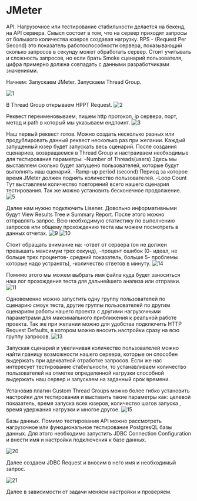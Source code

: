# JMeter
API.
Нагрузочное или тестирование стабильности делается на бекенд, на API сервера. Смысл состоит в том, что на сервер приходят запросы от большого количества юзеров создавая нагрузку.
RPS - (Request Per Second) это показатель работоспособности сервера, показывающий сколько запросов в секунду может обработать сервер. Стоит учитывать и сложность запросов, но если брать Smoke сценарий 
пользователя, цифра примерно должна совпадать с данными разработчиками значениями.

Начнем:
Запускаем JMeter.
Запускаем Thread Group.

![1](image/1.png)

В Thread Group открываем HPPT Request.
![2](image/2.png)

Реквест переименовываем, пишем http протокол, ip сервера, порт, метод и path в который мы указываем ендпоинт.
![3](image/3.png)
 
Наш первый реквест готов. Можно создать несколько разных или продублировать данный реквест несколько раз при желании. Каждый запущенный юзер будет запускать весь сценарий.
После создания сценариев, возвращаемся в Thread Group и настраиваем необходимые для тестирования параметры:
-Number of Threads(users) Здесь мы выставляем сколько будет запущено пользователей, которые будут выполнять наш сценарий.
-Ramp-up period (second) Период за которое время JMeter должен поднять количество пользователей.
-Loop Count Тут выставляем количество повторений всего нашего сценария тестирования. Так же можно установить бесконечное продолжение.
![5](image/5.png)
 
Далее нам нужно подключить Lisener. Довольно информативными будут View Results Tree и Summary Report.
После этого можно отправлять запрос. Всю необходимую статистику по выполнению запросов или общему прохождению теста мы можем посмотреть в данных отчетах.
![9](image/9.png)
![10](image/10.png)
 
Стоит обращать внимание на:
-ответ от сервера (он не должен превышать максимум трех секунд),
-процент ошибок (0- идеал, не больше трех процентов- средний показатель, больше 5- проблемы которые надо устранять),
-количество ответов в минуту.
![14](image/14.png)

Помимо этого мы можем выбрать имя файла куда будет заноситься наш лог прохождения теста для дальнейшего анализа
или отправки.
![11](image/11.png)

Одновеменно можно запустить одну группу пользователей по сценарию смоук теста, другие группы пользователей по другим сценариям работы нашего проекта с другими нагрузочными параметрами для
максимального приближения к реальной работе проекта. Так же при желании можно для удобства подключить HTTP Request Defaults, в котором можно вносить настройки сразу на всю группу запросов.
![13](image/13.png)

Запуская сценарий и увеличивая количество пользователей можно найти границу возможности нашего сервера, которые он способен выдержать при адекватной отработке запросов.
Если же нас интересует тестирование стабильности, то устанавливаем количество пользователей на отметке определенной нагрузки способной выдержать наш сервер и запускаем на заданный срок времени.

Установив плагин Custom Thread Groups можно более гибко установить настройки для тестирования и выставить такие параметры как:
целевой показатель, время запуска всех юзеров, количество шагов запуска , время удержания нагрузки и многое другое.
![15](image/15.png)

Базы данных. 
 Помимо тестирования API можно рассмотреть нагрузочное или функциональное тестирование PostgresQL базы данных. Для этого необходимо запустить JDBC Connection Configuration и внести имя и настройки подключения к базе данных. 
 
 ![20](image/20.png)
 
 Далее создаем JDBC Request и вносим в него имя и необходимый запрос.

![21](image/21.png)

Далее в зависимости от задачи меняем настройки и проверяем.




